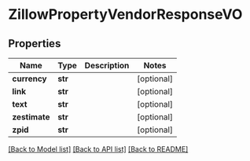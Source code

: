 # ZillowPropertyVendorResponseVO

## Properties
Name | Type | Description | Notes
------------ | ------------- | ------------- | -------------
**currency** | **str** |  | [optional] 
**link** | **str** |  | [optional] 
**text** | **str** |  | [optional] 
**zestimate** | **str** |  | [optional] 
**zpid** | **str** |  | [optional] 

[[Back to Model list]](../README.md#documentation-for-models) [[Back to API list]](../README.md#documentation-for-api-endpoints) [[Back to README]](../README.md)


